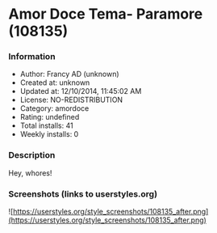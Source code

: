 # Amor Doce Tema- Paramore (108135)

### Information
- Author: Francy AD (unknown)
- Created at: unknown
- Updated at: 12/10/2014, 11:45:02 AM
- License: NO-REDISTRIBUTION
- Category: amordoce
- Rating: undefined
- Total installs: 41
- Weekly installs: 0


### Description
Hey, whores!


### Screenshots (links to userstyles.org)
![https://userstyles.org/style_screenshots/108135_after.png](https://userstyles.org/style_screenshots/108135_after.png)



